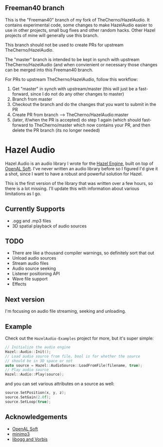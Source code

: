 ## Freeman40  branch ##
This is the "Freeman40" branch of my fork of TheCherno/HazelAudio.  It contains experimental code, some changes to make HazelAudio easier to use in other projects, small bug fixes and other random hacks.  Other Hazel projects of mine will generally use this branch.

This branch should not be used to create PRs for upstream TheCherno/HazelAudio.

The "master" branch is intended to be kept in synch with upstream TheCherno/HazelAudio (and when convienient or necessary those changes can be merged into this Freeman40 branch.

For PRs to upstream TheCherno/HazelAudio, follow this workflow:
1) Get "master" in synch with upstream/master  (this will just be a fast-forward, since I do not do any other changes to master)
2) Branch from master
3) Checkout the branch and do the changes that you want to submit in the PR
4) Create PR from branch --> TheCherno/HazelAudio:master
5) (later, if/when the PR is accepted) do step 1 again (which should fast-forward to TheCherno/master which now contains your PR, and then delete the PR branch (its no longer needed)

# Hazel Audio

Hazel Audio is an audio library I wrote for the [Hazel Engine](https://hazelengine.com), built on top of [OpenAL Soft](https://openal-soft.org/). I've never written an audio library before so I figured I'd give it a shot, since I want to have a robust and powerful solution for Hazel.

This is the first version of the library that was written over a few hours, so there is a lot missing. I'll update this with information about various limitations as I go.

## Currently Supports
- .ogg and .mp3 files
- 3D spatial playback of audio sources

## TODO
- There are like a thousand compiler warnings, so definitely sort that out
- Unload audio sources
- Stream audio files
- Audio source seeking
- Listener positioning API
- Wave file support
- Effects

## Next version
I'm focusing on audio file streaming, seeking and unloading.

## Example
Check out the `HazelAudio-Examples` project for more, but it's super simple:
```cpp
// Initialize the audio engine
Hazel::Audio::Init();
// Load audio source from file, bool is for whether the source
// should be in 3D space or not
auto source = Hazel::AudioSource::LoadFromFile(filename, true);
// Play audio source
Hazel::Audio::Play(source);
```
and you can set various attributes on a source as well:
```cpp
source.SetPosition(x, y, z);
source.SetGain(2.0f);
source.SetLoop(true);
```

## Acknowledgements
- [OpenAL Soft](https://openal-soft.org/)
- [minimp3](https://github.com/lieff/minimp3)
- [libogg and Vorbis](https://www.xiph.org/)
